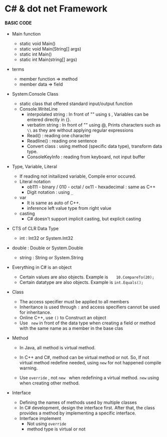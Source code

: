 # C# & dot net Framework



#### BASIC CODE

* Main function
  * static void Main()
  * static void Main(String[] args)
  * static int Main()
  * static int Main(string[] args)
* terms
  * member function => method
  * member data => field



* System.Console Class
  * static class that offered standard input/output function
  * Console.WriteLine
    * interpolated string : In front of "" using `$` ,  Variables can be entered directly in {}.
    * verbatim string : In front of "" using @, Prints characters such as `\\` as they are without applying regular expressions
    * Read() : reading one character 
    * Readline() : reading one sentence
    * Convert class : using method (specific data type), transform data type.
    * ConsoleKeyInfo : reading from keyboard, not input buffer



* Type, Variable, Literal
  * If reading not initailized variable, Compile error occured.
  * Literal notation
    * ob111 - binary / 010 - octal / ox11 - hexadecimal   : same as C++
    * Digit notation : using `_`
  * var
    * It is same as auto of C++.
    * inference left value type from right value
  * casting
    * C# doesn't support implicit casting, but explicit casting



* CTS of CLR Data Type 

  * int : Int32 or System.Int32
* double : Double or System.Double
  * string : String or System.String
* Everything in C# is an object
    * Certain values are also objects. Example is `   10.CompareTo(20);`
  * Certain datatype are also objects. Example is   `int.Equals();`



* Class
  * The access specifier must be applied to all members
  * Inheritance is used through `:` and access specifiers cannot be used for inheritance.
  * Online C++, use `()` to Construct an object
  * Use ` new`  in front of the data type when creating a field or method with the same name as a member in the base clas



* Method

  * In Java, all method is virtual method.   
  * In C++ and C#, method can be virtual method or not.   So, If not virtual method redefine needed, using `new` for not happened compile warning.

  * Use `override` , not `new `  when redefining a virtual method.  `new`  using when creating other method.







* Interface
  * Defining the names of methods used by multiple classes
  * In C# development, design the interface first. After that, the class provides a method by implementing a specific interface.
  * Interface implement
    * Not using `override`
    * method type is virtual or not

